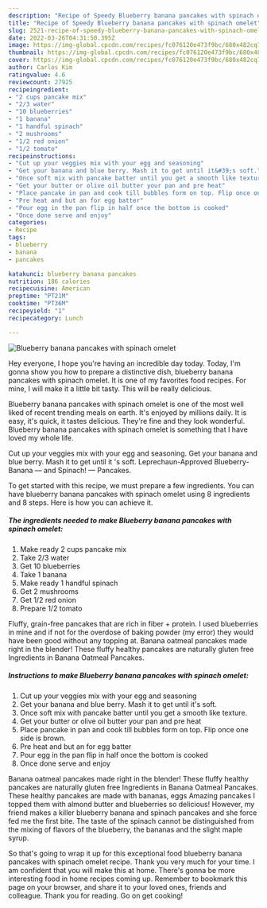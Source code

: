 ```yaml
---
description: "Recipe of Speedy Blueberry banana pancakes with spinach omelet"
title: "Recipe of Speedy Blueberry banana pancakes with spinach omelet"
slug: 2521-recipe-of-speedy-blueberry-banana-pancakes-with-spinach-omelet
date: 2022-03-26T04:31:50.395Z
image: https://img-global.cpcdn.com/recipes/fc076120e473f9bc/680x482cq70/blueberry-banana-pancakes-with-spinach-omelet-recipe-main-photo.jpg
thumbnail: https://img-global.cpcdn.com/recipes/fc076120e473f9bc/680x482cq70/blueberry-banana-pancakes-with-spinach-omelet-recipe-main-photo.jpg
cover: https://img-global.cpcdn.com/recipes/fc076120e473f9bc/680x482cq70/blueberry-banana-pancakes-with-spinach-omelet-recipe-main-photo.jpg
author: Carlos Kim
ratingvalue: 4.6
reviewcount: 27925
recipeingredient:
- "2 cups pancake mix"
- "2/3 water"
- "10 blueberries"
- "1 banana"
- "1 handful spinach"
- "2 mushrooms"
- "1/2 red onion"
- "1/2 tomato"
recipeinstructions:
- "Cut up your veggies mix with your egg and seasoning"
- "Get your banana and blue berry. Mash it to get until it&#39;s soft."
- "Once soft mix with pancake batter until you get a smooth like texture."
- "Get your butter or olive oil butter your pan and pre heat"
- "Place pancake in pan and cook till bubbles form on top. Flip once one side is brown."
- "Pre heat and but an for egg batter"
- "Pour egg in the pan flip in half once the bottom is cooked"
- "Once done serve and enjoy"
categories:
- Recipe
tags:
- blueberry
- banana
- pancakes

katakunci: blueberry banana pancakes 
nutrition: 186 calories
recipecuisine: American
preptime: "PT21M"
cooktime: "PT36M"
recipeyield: "1"
recipecategory: Lunch

---
```



![Blueberry banana pancakes with spinach omelet](https://img-global.cpcdn.com/recipes/fc076120e473f9bc/680x482cq70/blueberry-banana-pancakes-with-spinach-omelet-recipe-main-photo.jpg)

Hey everyone, I hope you're having an incredible day today. Today, I'm gonna show you how to prepare a distinctive dish, blueberry banana pancakes with spinach omelet. It is one of my favorites food recipes. For mine, I will make it a little bit tasty. This will be really delicious.

Blueberry banana pancakes with spinach omelet is one of the most well liked of recent trending meals on earth. It's enjoyed by millions daily. It is easy, it's quick, it tastes delicious. They're fine and they look wonderful. Blueberry banana pancakes with spinach omelet is something that I have loved my whole life.

Cut up your veggies mix with your egg and seasoning. Get your banana and blue berry. Mash it to get until it &#39;s soft. Leprechaun-Approved Blueberry-Banana — and Spinach! — Pancakes.


To get started with this recipe, we must prepare a few ingredients. You can have blueberry banana pancakes with spinach omelet using 8 ingredients and 8 steps. Here is how you can achieve it.

<!--inarticleads1-->

##### The ingredients needed to make Blueberry banana pancakes with spinach omelet:

1. Make ready 2 cups pancake mix
1. Take 2/3 water
1. Get 10 blueberries
1. Take 1 banana
1. Make ready 1 handful spinach
1. Get 2 mushrooms
1. Get 1/2 red onion
1. Prepare 1/2 tomato


Fluffy, grain-free pancakes that are rich in fiber + protein. I used blueberries in mine and if not for the overdose of baking powder (my error) they would have been good without any topping at. Banana oatmeal pancakes made right in the blender! These fluffy healthy pancakes are naturally gluten free Ingredients in Banana Oatmeal Pancakes. 

<!--inarticleads2-->

##### Instructions to make Blueberry banana pancakes with spinach omelet:

1. Cut up your veggies mix with your egg and seasoning
1. Get your banana and blue berry. Mash it to get until it&#39;s soft.
1. Once soft mix with pancake batter until you get a smooth like texture.
1. Get your butter or olive oil butter your pan and pre heat
1. Place pancake in pan and cook till bubbles form on top. Flip once one side is brown.
1. Pre heat and but an for egg batter
1. Pour egg in the pan flip in half once the bottom is cooked
1. Once done serve and enjoy


Banana oatmeal pancakes made right in the blender! These fluffy healthy pancakes are naturally gluten free Ingredients in Banana Oatmeal Pancakes. These healthy pancakes are made with bananas, eggs Amazing pancakes I topped them with almond butter and blueberries so delicious! However, my friend makes a killer blueberry banana and spinach pancakes and she force fed me the first bite. The taste of the spinach cannot be distinguished from the mixing of flavors of the blueberry, the bananas and the slight maple syrup. 

So that's going to wrap it up for this exceptional food blueberry banana pancakes with spinach omelet recipe. Thank you very much for your time. I am confident that you will make this at home. There's gonna be more interesting food in home recipes coming up. Remember to bookmark this page on your browser, and share it to your loved ones, friends and colleague. Thank you for reading. Go on get cooking!
